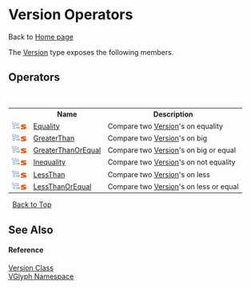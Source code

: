 # Version Operators
Back to <a href="Home.md">Home page</a> 

The <a href="T_VGlyph_Version.md">Version</a> type exposes the following members.


## Operators
&nbsp;<table><tr><th></th><th>Name</th><th>Description</th></tr><tr><td>![Public operator](media/puboperator.gif "Public operator")![Static member](media/static.gif "Static member")</td><td><a href="M_VGlyph_Version_op_Equality.md">Equality</a></td><td>
Compare two <a href="T_VGlyph_Version.md">Version</a>'s on equality</td></tr><tr><td>![Public operator](media/puboperator.gif "Public operator")![Static member](media/static.gif "Static member")</td><td><a href="M_VGlyph_Version_op_GreaterThan.md">GreaterThan</a></td><td>
Compare two <a href="T_VGlyph_Version.md">Version</a>'s on big</td></tr><tr><td>![Public operator](media/puboperator.gif "Public operator")![Static member](media/static.gif "Static member")</td><td><a href="M_VGlyph_Version_op_GreaterThanOrEqual.md">GreaterThanOrEqual</a></td><td>
Compare two <a href="T_VGlyph_Version.md">Version</a>'s on big or equal</td></tr><tr><td>![Public operator](media/puboperator.gif "Public operator")![Static member](media/static.gif "Static member")</td><td><a href="M_VGlyph_Version_op_Inequality.md">Inequality</a></td><td>
Compare two <a href="T_VGlyph_Version.md">Version</a>'s on not equality</td></tr><tr><td>![Public operator](media/puboperator.gif "Public operator")![Static member](media/static.gif "Static member")</td><td><a href="M_VGlyph_Version_op_LessThan.md">LessThan</a></td><td>
Compare two <a href="T_VGlyph_Version.md">Version</a>'s on less</td></tr><tr><td>![Public operator](media/puboperator.gif "Public operator")![Static member](media/static.gif "Static member")</td><td><a href="M_VGlyph_Version_op_LessThanOrEqual.md">LessThanOrEqual</a></td><td>
Compare two <a href="T_VGlyph_Version.md">Version</a>'s on less or equal</td></tr></table>&nbsp;
<a href="#version-operators">Back to Top</a>

## See Also


#### Reference
<a href="T_VGlyph_Version.md">Version Class</a><br /><a href="N_VGlyph.md">VGlyph Namespace</a><br />